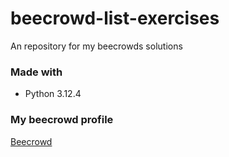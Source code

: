 ﻿# beecrowd-list-exercises
An repository for my beecrowds solutions

### Made with
 - Python 3.12.4
 
### My beecrowd profile
  [Beecrowd](https://judge.beecrowd.com/pt/profile/848355)